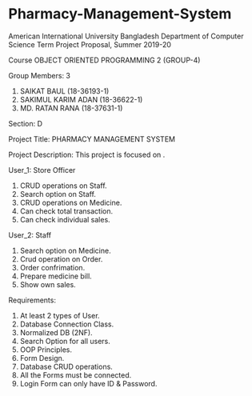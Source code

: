 # Pharmacy-Management-System
American International University Bangladesh Department of Computer Science Term Project Proposal, Summer 2019-20

Course OBJECT ORIENTED PROGRAMMING 2 (GROUP-4)

Group Members: 3

1) SAIKAT BAUL (18-36193-1)
2) SAKIMUL KARIM ADAN (18-36622-1)
3) MD. RATAN RANA (18-37631-1)

Section: D

Project Title: PHARMACY MANAGEMENT SYSTEM

Project Description: This project is focused on .

User_1: Store Officer

1) CRUD operations on Staff. 
2) Search option on Staff. 
3) CRUD operations on Medicine. 
4) Can check total transaction. 
5) Can check individual sales. 

User_2: Staff

1) Search option on Medicine. 
2) Crud operation on Order. 
3) Order confrimation. 
4) Prepare medicine bill. 
5) Show own sales. 


Requirements:

1) At least 2 types of User.
2) Database Connection Class.
3) Normalized DB (2NF).
4) Search Option for all users.
5) OOP Principles.
6) Form Design.
7) Database CRUD operations.
8) All the Forms must be connected.
9) Login Form can only have ID & Password.
